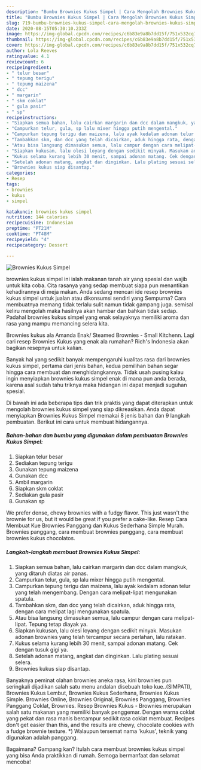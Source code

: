 ```yaml
---
description: "Bumbu Brownies Kukus Simpel | Cara Mengolah Brownies Kukus Simpel Yang Enak dan Simpel"
title: "Bumbu Brownies Kukus Simpel | Cara Mengolah Brownies Kukus Simpel Yang Enak dan Simpel"
slug: 719-bumbu-brownies-kukus-simpel-cara-mengolah-brownies-kukus-simpel-yang-enak-dan-simpel
date: 2020-08-15T05:30:10.233Z
image: https://img-global.cpcdn.com/recipes/c6b83e9a8b7dd15f/751x532cq70/brownies-kukus-simpel-foto-resep-utama.jpg
thumbnail: https://img-global.cpcdn.com/recipes/c6b83e9a8b7dd15f/751x532cq70/brownies-kukus-simpel-foto-resep-utama.jpg
cover: https://img-global.cpcdn.com/recipes/c6b83e9a8b7dd15f/751x532cq70/brownies-kukus-simpel-foto-resep-utama.jpg
author: Lola Reeves
ratingvalue: 4.1
reviewcount: 6
recipeingredient:
- " telur besar"
- " tepung terigu"
- " tepung maizena"
- " dcc"
- " margarin"
- " skm coklat"
- " gula pasir"
- " sp"
recipeinstructions:
- "Siapkan semua bahan, lalu cairkan margarin dan dcc dalam mangkuk, yang ditaruh diatas air panas."
- "Campurkan telur, gula, sp lalu mixer hingga putih mengental."
- "Campurkan tepung terigu dan maizena, lalu ayak kedalam adonan telur yang telah mengembang. Dengan cara melipat-lipat mengunakan spatula."
- "Tambahkan skm, dan dcc yang telah dicairkan, aduk hingga rata, dengan cara melipat lagi mengunakan spatula."
- "Atau bisa langsung dimasukan semua, lalu campur dengan cara melipat-lipat. Tepung tetap diayak ya."
- "Siapkan kukusan, lalu olesi loyang dengan sedikit minyak. Masukan adonan brownies yang telah tercampur secara perlahan, lalu ratakan."
- "Kukus selama kurang lebih 30 menit, sampai adonan matang. Cek dengan tusuk gigi ya."
- "Setelah adonan matang, angkat dan dinginkan. Lalu plating sesuai selera."
- "Brownies kukus siap disantap."
categories:
- Resep
tags:
- brownies
- kukus
- simpel

katakunci: brownies kukus simpel 
nutrition: 144 calories
recipecuisine: Indonesian
preptime: "PT21M"
cooktime: "PT48M"
recipeyield: "4"
recipecategory: Dessert

---
```



![Brownies Kukus Simpel](https://img-global.cpcdn.com/recipes/c6b83e9a8b7dd15f/751x532cq70/brownies-kukus-simpel-foto-resep-utama.jpg)


brownies kukus simpel ini ialah makanan tanah air yang spesial dan wajib untuk kita coba. Cita rasanya yang sedap membuat siapa pun menantikan kehadirannya di meja makan.
Anda sedang mencari ide resep brownies kukus simpel untuk jualan atau dikonsumsi sendiri yang Sempurna? Cara membuatnya memang tidak terlalu sulit namun tidak gampang juga. semisal keliru mengolah maka hasilnya akan hambar dan bahkan tidak sedap. Padahal brownies kukus simpel yang enak selayaknya memiliki aroma dan rasa yang mampu memancing selera kita.

Brownies kukus ala Amanda Enak/ Steamed Brownies - Small Kitchenn. Lagi cari resep Brownies Kukus yang enak ala rumahan? Rich&#39;s Indonesia akan bagikan resepnya untuk kalian.

Banyak hal yang sedikit banyak mempengaruhi kualitas rasa dari brownies kukus simpel, pertama dari jenis bahan, kedua pemilihan bahan segar hingga cara membuat dan menghidangkannya. Tidak usah pusing kalau ingin menyiapkan brownies kukus simpel enak di mana pun anda berada, karena asal sudah tahu triknya maka hidangan ini dapat menjadi suguhan spesial.


Di bawah ini ada beberapa tips dan trik praktis yang dapat diterapkan untuk mengolah brownies kukus simpel yang siap dikreasikan. Anda dapat menyiapkan Brownies Kukus Simpel memakai 8 jenis bahan dan 9 langkah pembuatan. Berikut ini cara untuk membuat hidangannya.

<!--inarticleads1-->

##### Bahan-bahan dan bumbu yang digunakan dalam pembuatan Brownies Kukus Simpel:

1. Siapkan  telur besar
1. Sediakan  tepung terigu
1. Gunakan  tepung maizena
1. Gunakan  dcc
1. Ambil  margarin
1. Siapkan  skm coklat
1. Sediakan  gula pasir
1. Gunakan  sp


We prefer dense, chewy brownies with a fudgy flavor. This just wasn&#39;t the brownie for us, but it would be great if you prefer a cake-like. Resep Cara Membuat Kue Brownies Panggang dan Kukus Sederhana Simple Murah. Brownies panggang, cara membuat brownies panggang, cara membuat brownies kukus chocolatos. 

<!--inarticleads2-->

##### Langkah-langkah membuat Brownies Kukus Simpel:

1. Siapkan semua bahan, lalu cairkan margarin dan dcc dalam mangkuk, yang ditaruh diatas air panas.
1. Campurkan telur, gula, sp lalu mixer hingga putih mengental.
1. Campurkan tepung terigu dan maizena, lalu ayak kedalam adonan telur yang telah mengembang. Dengan cara melipat-lipat mengunakan spatula.
1. Tambahkan skm, dan dcc yang telah dicairkan, aduk hingga rata, dengan cara melipat lagi mengunakan spatula.
1. Atau bisa langsung dimasukan semua, lalu campur dengan cara melipat-lipat. Tepung tetap diayak ya.
1. Siapkan kukusan, lalu olesi loyang dengan sedikit minyak. Masukan adonan brownies yang telah tercampur secara perlahan, lalu ratakan.
1. Kukus selama kurang lebih 30 menit, sampai adonan matang. Cek dengan tusuk gigi ya.
1. Setelah adonan matang, angkat dan dinginkan. Lalu plating sesuai selera.
1. Brownies kukus siap disantap.


Banyaknya peminat olahan brownies aneka rasa, kini brownies pun seringkali dijadikan salah satu menu andalan disebuah toko kue..(SIMPATI), Brownies Kukus Lembut, Brownies Kukus Sederhana, Brownies Kukus Simple. Brownies Online, Brownies Original, Brownies Panggang, Brownies Panggang Coklat, Brownies. Resep Brownies Kukus - Brownies merupakan salah satu makanan yang memiliki banyak penggemar. Dengan warna coklat yang pekat dan rasa manis bercampur sedikit rasa coklat membuat. Recipes don&#39;t get easier than this, and the results are chewy, chocolate cookies with a fudge brownie texture. *) Walaupun tersemat nama &#39;kukus&#39;, teknik yang digunakan adalah panggang. 

Bagaimana? Gampang kan? Itulah cara membuat brownies kukus simpel yang bisa Anda praktikkan di rumah. Semoga bermanfaat dan selamat mencoba!
